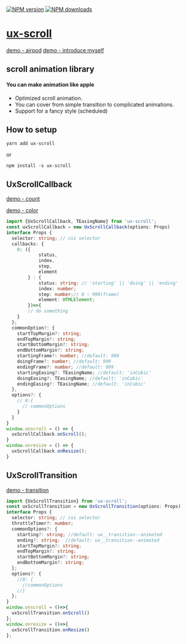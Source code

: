 [![NPM version](https://img.shields.io/npm/v/ux-scroll.svg?style=flat)](https://npmjs.org/package/ux-scroll)
[![NPM downloads](https://img.shields.io/npm/dm/ux-scroll.svg?style=flat)](https://npmjs.org/package/ux-scroll)

# [ux-scroll](http://github.com/uiwwsw/ux-scroll)

[demo - airpod](https://codepen.io/uiwwsw/full/rNGqGgG)
[demo - introduce myself](https://codepen.io/uiwwsw/full/NWYNjva)

## scroll animation library

#### You can make animation like apple

- Optimized scroll animation.
- You can cover from simple transition to complicated animations.
- Support for a fancy style (scheduled)

## How to setup

```
yarn add ux-scroll
```

or

```
npm install -s ux-scroll
```

## UxScrollCallback

[demo - count](https://codepen.io/uiwwsw/full/yLzxddR)

[demo - color](https://codepen.io/uiwwsw/full/gOGmajd)

```typescript
import {UxScrollCallback, TEasingName} from 'ux-scroll';
const uxScrollCallback = new UxScrollCallback(options: Props)
interface Props {
  selector: string; // css selector
  callbacks: {
    0: ({
            status,
            index,
            step,
            element
        } : {
            status: string; // 'starting' || 'doing' || 'ending'
            index: number;
            step: number;// 0 ~ 999(frame)
            element: HTMLElement;
        })=>{
        // do something
    }
  };
  commonOption?: {
    startTopMargin?: string;
    endTopMargin?: string;
    startBottomMargin?: string;
    endBottomMargin?: string;
    startingFrame?: number; //default: 999
    doingFrame?: number; //default: 999
    endingFrame?: number; //default: 999
    startingEasing?: TEasingName; //default: 'inCubic'
    doingEasing?: TEasingName; //default: 'inCubic'
    endingEasing?: TEasingName; //default: 'inCubic'
  },
  options?: {
    // 0:{
      // commonOptions
    }
  }
}
window.onscroll = () => {
  uxScrollCallback.onScroll();
}
window.onresize = () => {
  uxScrollCallback.onResize();
}
```

## UxScrollTransition

[demo - transition](https://codepen.io/uiwwsw/full/OJxoKWQ)

```typescript
import {UxScrollTransition} from 'ux-scroll';
const uxScrollTransition = new UxScrollTransition(options: Props)
interface Props {
  selector: string; // css selector
  throttleTimer?: number;
  commonOptions?: {
    starting?: string; //default: ux__transition--animated
    ending?: string;  //default: ux__transition--animated
    startTopMargin?: string;
    endTopMargin?: string;
    startBottomMargin?: string;
    endBottomMargin?: string;
  };
  options?: {
    //0: {
      //commonOptions
    //}
  };
}
window.onscroll = ()=>{
  uxScrollTransition.onScroll()
};
window.onresize = ()=>{
  uxScrollTransition.onResize()
};
```
